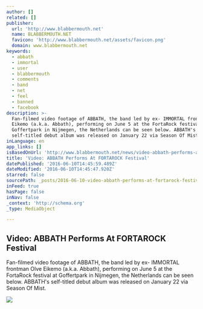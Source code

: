 ```yaml
---
author: []
related: []
publisher:
  url: 'http://www.blabbermouth.net'
  name: BLABBERMOUTH.NET
  favicon: 'http://www.blabbermouth.net/assets/favicon.png'
  domain: www.blabbermouth.net
keywords:
  - abbath
  - immortal
  - user
  - blabbermouth
  - comments
  - band
  - net
  - feel
  - banned
  - facebook
description: >-
  Fan-filmed video footage of ABBATH, the band led by ex- IMMORTAL frontman Olve
  Eikemo (a.k.a. Abbath), performing on June 5 at the FortaRock festival at
  Goffertpark in Nijmegen, the Netherlands can be seen below. ABBATH's
  self-titled debut album was released on January 22 via Season Of Mist.
inLanguage: en
app_links: []
isBasedOnUrl: 'http://www.blabbermouth.net/news/video-abbath-performs-at-fortarock-festival/'
title: 'Video: ABBATH Performs At FORTAROCK Festival'
datePublished: '2016-06-10T14:45:59.489Z'
dateModified: '2016-06-10T14:45:47.920Z'
starred: false
sourcePath: _posts/2016-06-10-video-abbath-performs-at-fortarock-festival.md
inFeed: true
hasPage: false
inNav: false
_context: 'http://schema.org'
_type: MediaObject

---
```

<article style=""><h1>Video: ABBATH Performs At FORTAROCK Festival</h1><p>Fan-filmed video footage of ABBATH, the band led by ex- IMMORTAL frontman Olve Eikemo (a.k.a. Abbath), performing on June 5 at the FortaRock festival at Goffertpark in Nijmegen, the Netherlands can be seen below. ABBATH's self-titled debut album was released on January 22 via Season Of Mist.</p><img src="http://assets.blabbermouth.net.s3.amazonaws.com/media/suicidaltendenciesfortarock2016poster.jpg" /></article>